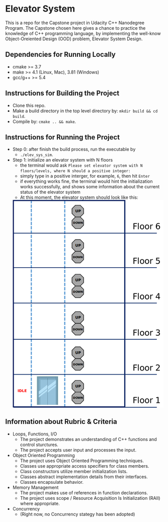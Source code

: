 # Elevator System
This is a repo for the Capstone project in Udacity C++ Nanodegree Program.
The Capstone chosen here gives a chance to practice the knowledge of C++ programming language, by implementing the well-know Object-Oreiented Design (OOD) problem, Elevator System Design.

## Dependencies for Running Locally
* cmake >= 3.7
* make >= 4.1 (Linux, Mac), 3.81 (Windows)
* gcc/g++ >= 5.4

## Instructions for Building the Project
* Clone this repo.
* Make a build directory in the top level directory by: `mkdir build && cd build`.
* Compile by: `cmake .. && make`.

## Instructions for Running the Project
* Step 0: after finish the build process, run the executable by
    * `./elev_sys_sim`.
* Step 1: initialize an elevator system with N floors
    * the terminal would ask `Please set elevator system with N floors/levels, where N should a positive integer:`
    * simply type in a positive interger, for example, `6`, then hit `Enter`
    * if everything works fine, the terminal would hint the initialization works successfully, and shows some information about the current status of the elevator system
    * At this moment, the elevator system should look like this:
    <img src="images/elevator_initialized.png">

## Information about Rubric & Criteria
* Loops, Functions, I/O
    * The project demonstrates an understanding of C++ functions and control sturctures.
    * The project accepts user input and processes the input.
* Object Oriented Programming
    * The project uses Object Oriented Programming techniques.
    * Classes use appropriate access specifiers for class members.
    * Class constructors utilize member initialization lists.
    * Classes abstract implementation details from their interfaces.
    * Classes encapsulate behavior.
* Memory Management
    * The project makes use of references in function declarations.
    * The project uses scope / Resource Acquisition Is Initialization (RAII) where appropriate.
* Concurrency
    * (Right now, no Concurrency stategy has been adopted)